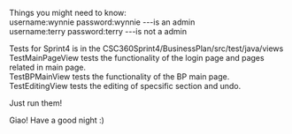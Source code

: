 Things you might need to know:  
username:wynnie password:wynnie ---is an admin  
username:terry password:terry ---is not a admin  

Tests for Sprint4 is in the CSC360Sprint4/BusinessPlan/src/test/java/views  
TestMainPageView tests the functionality of the login page and pages related in main page.  
TestBPMainView tests the functionality of the BP main page.  
TestEditingView tests the editing of specsific section and undo.  

Just run them!  

Giao! Have a good night :)  
